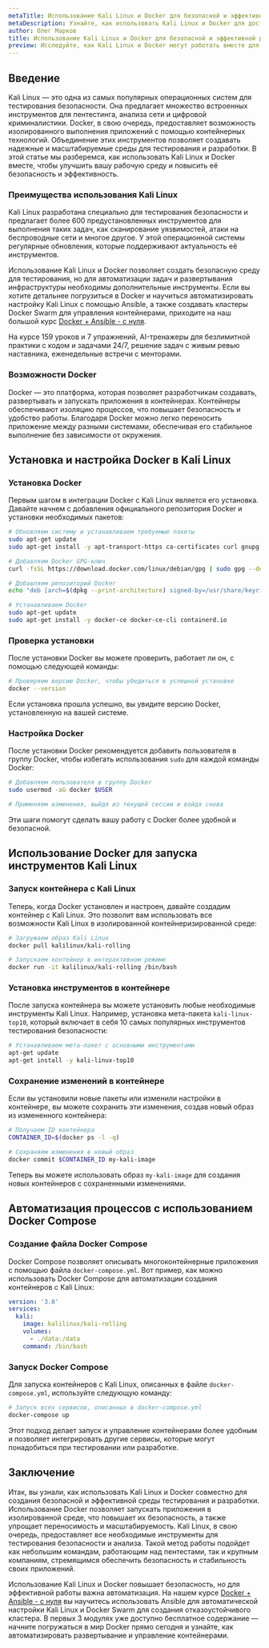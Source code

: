 ```yaml
---
metaTitle: Использование Kali Linux и Docker для безопасной и эффективной работы
metaDescription: Узнайте, как использовать Kali Linux и Docker для достижения безопасной и эффективной среды разработки и тестирования. Освойте основные возможности этих инструментов
author: Олег Марков
title: Использование Kali Linux и Docker для безопасной и эффективной работы
preview: Исследуйте, как Kali Linux и Docker могут работать вместе для достижения безопасности и эффективности в вашей среде разработки. Пошаговые примеры и пояснения помогут вам освоить эти инструменты
---
```


## Введение

Kali Linux — это одна из самых популярных операционных систем для тестирования безопасности. Она предлагает множество встроенных инструментов для пентестинга, анализа сети и цифровой криминалистики. Docker, в свою очередь, предоставляет возможность изолированного выполнения приложений с помощью контейнерных технологий. Объединение этих инструментов позволяет создавать надежные и масштабируемые среды для тестирования и разработки. В этой статье мы разберемся, как использовать Kali Linux и Docker вместе, чтобы улучшить вашу рабочую среду и повысить её безопасность и эффективность.

### Преимущества использования Kali Linux

Kali Linux разработана специально для тестирования безопасности и предлагает более 600 предустановленных инструментов для выполнения таких задач, как сканирование уязвимостей, атаки на беспроводные сети и многое другое. У этой операционной системы регулярные обновления, которые поддерживают актуальность её инструментов.

Использование Kali Linux и Docker позволяет создать безопасную среду для тестирования, но для автоматизации задач и развертывания инфраструктуры необходимы дополнительные инструменты. Если вы хотите детальнее погрузиться в Docker и научиться автоматизировать настройку Kali Linux с помощью Ansible, а также создавать кластеры Docker Swarm для управления контейнерами, приходите на наш большой курс [Docker + Ansible - с нуля](https://purpleschool.ru/course/docker).

На курсе 159 уроков и 7 упражнений, AI-тренажеры для безлимитной практики с кодом и задачами 24/7, решение задач с живым ревью наставника, еженедельные встречи с менторами.

### Возможности Docker

Docker — это платформа, которая позволяет разработчикам создавать, развертывать и запускать приложения в контейнерах. Контейнеры обеспечивают изоляцию процессов, что повышает безопасность и удобство работы. Благодаря Docker можно легко переносить приложение между разными системами, обеспечивая его стабильное выполнение без зависимости от окружения.

## Установка и настройка Docker в Kali Linux

### Установка Docker

Первым шагом в интеграции Docker с Kali Linux является его установка. Давайте начнем с добавления официального репозитория Docker и установки необходимых пакетов:

```bash
# Обновляем систему и устанавливаем требуемые пакеты
sudo apt-get update
sudo apt-get install -y apt-transport-https ca-certificates curl gnupg lsb-release

# Добавляем Docker GPG-ключ
curl -fsSL https://download.docker.com/linux/debian/gpg | sudo gpg --dearmor -o /usr/share/keyrings/docker-archive-keyring.gpg

# Добавляем репозиторий Docker
echo "deb [arch=$(dpkg --print-architecture) signed-by=/usr/share/keyrings/docker-archive-keyring.gpg] https://download.docker.com/linux/debian $(lsb_release -cs) stable" | sudo tee /etc/apt/sources.list.d/docker.list > /dev/null

# Устанавливаем Docker
sudo apt-get update
sudo apt-get install -y docker-ce docker-ce-cli containerd.io
```

### Проверка установки

После установки Docker вы можете проверить, работает ли он, с помощью следующей команды:

```bash
# Проверяем версию Docker, чтобы убедиться в успешной установке
docker --version
```

Если установка прошла успешно, вы увидите версию Docker, установленную на вашей системе.

### Настройка Docker

После установки Docker рекомендуется добавить пользователя в группу Docker, чтобы избегать использования `sudo` для каждой команды Docker:

```bash
# Добавляем пользователя в группу Docker
sudo usermod -aG docker $USER

# Применяем изменения, выйдя из текущей сессии и войдя снова
```

Эти шаги помогут сделать вашу работу с Docker более удобной и безопасной.

## Использование Docker для запуска инструментов Kali Linux

### Запуск контейнера с Kali Linux

Теперь, когда Docker установлен и настроен, давайте создадим контейнер с Kali Linux. Это позволит вам использовать все возможности Kali Linux в изолированной контейнеризированной среде:

```bash
# Загружаем образ Kali Linux
docker pull kalilinux/kali-rolling

# Запускаем контейнер в интерактивном режиме
docker run -it kalilinux/kali-rolling /bin/bash
```

### Установка инструментов в контейнере

После запуска контейнера вы можете установить любые необходимые инструменты Kali Linux. Например, установка мета-пакета `kali-linux-top10`, который включает в себя 10 самых популярных инструментов тестирования безопасности:

```bash
# Устанавливаем мета-пакет с основными инструментами
apt-get update
apt-get install -y kali-linux-top10
```

### Сохранение изменений в контейнере

Если вы установили новые пакеты или изменили настройки в контейнере, вы можете сохранить эти изменения, создав новый образ из измененного контейнера:

```bash
# Получаем ID контейнера
CONTAINER_ID=$(docker ps -l -q)

# Сохраняем изменения в новый образ
docker commit $CONTAINER_ID my-kali-image
```

Теперь вы можете использовать образ `my-kali-image` для создания новых контейнеров с сохраненными изменениями.

## Автоматизация процессов с использованием Docker Compose

### Создание файла Docker Compose

Docker Compose позволяет описывать многоконтейнерные приложения с помощью файла `docker-compose.yml`. Вот пример, как можно использовать Docker Compose для автоматизации создания контейнеров с Kali Linux:

```yaml
version: '3.8'
services:
  kali:
    image: kalilinux/kali-rolling
    volumes:
      - ./data:/data
    command: /bin/bash
```

### Запуск Docker Compose

Для запуска контейнеров с Kali Linux, описанных в файле `docker-compose.yml`, используйте следующую команду:

```bash
# Запуск всех сервисов, описанных в docker-compose.yml
docker-compose up
```

Этот подход делает запуск и управление контейнерами более удобным и позволяет интегрировать другие сервисы, которые могут понадобиться при тестировании или разработке.

## Заключение

Итак, вы узнали, как использовать Kali Linux и Docker совместно для создания безопасной и эффективной среды тестирования и разработки. Использование Docker позволяет запускать приложения в изолированной среде, что повышает их безопасность, а также упрощает переносимость и масштабируемость. Kali Linux, в свою очередь, предоставляет все необходимые инструменты для тестирования безопасности и анализа. Такой метод работы подойдет как небольшим командам, работающим над пентестами, так и крупным компаниям, стремящимся обеспечить безопасность и стабильность своих приложений.

Использование Kali Linux и Docker повышает безопасность, но для эффективной работы важна автоматизация. На нашем курсе [Docker + Ansible - с нуля](https://purpleschool.ru/course/docker) вы научитесь использовать Ansible для автоматической настройки Kali Linux и Docker Swarm для создания отказоустойчивого кластера. В первых 3 модулях уже доступно бесплатное содержание — начните погружаться в мир Docker прямо сегодня и узнайте, как автоматизировать развертывание и управление контейнерами.
